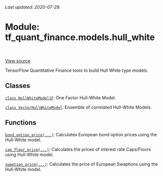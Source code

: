 <!--
This file is generated by a tool. Do not edit directly.
For open-source contributions the docs will be updated automatically.
-->

*Last updated: 2020-07-29.*

<div itemscope itemtype="http://developers.google.com/ReferenceObject">
<meta itemprop="name" content="tf_quant_finance.models.hull_white" />
<meta itemprop="path" content="Stable" />
</div>

# Module: tf_quant_finance.models.hull_white

<!-- Insert buttons and diff -->

<table class="tfo-notebook-buttons tfo-api" align="left">
</table>

<a target="_blank" href="https://github.com/google/tf-quant-finance/blob/master/tf_quant_finance/models/hull_white/__init__.py">View source</a>



TensorFlow Quantitative Finance tools to build Hull White type models.



## Classes

[`class HullWhiteModel1F`](../../tf_quant_finance/models/hull_white/HullWhiteModel1F.md): One Factor Hull-White Model.

[`class VectorHullWhiteModel`](../../tf_quant_finance/models/hull_white/VectorHullWhiteModel.md): Ensemble of correlated Hull-White Models.

## Functions

[`bond_option_price(...)`](../../tf_quant_finance/models/hull_white/bond_option_price.md): Calculates European bond option prices using the Hull-White model.

[`cap_floor_price(...)`](../../tf_quant_finance/models/hull_white/cap_floor_price.md): Calculates the prices of interest rate Caps/Floors using Hull-White model.

[`swaption_price(...)`](../../tf_quant_finance/models/hull_white/swaption_price.md): Calculates the price of European Swaptions using the Hull-White model.

